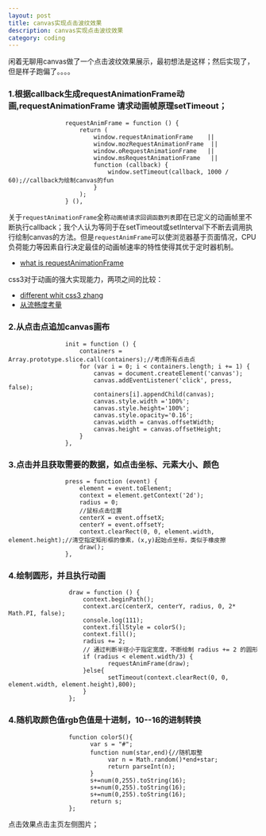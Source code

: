 ```yaml
---
layout: post
title: canvas实现点击波纹效果
description: canvas实现点击波纹效果
category: coding
---
```

闲着无聊用canvas做了一个点击波纹效果展示，最初想法是这样；然后实现了，但是样子跑偏了。。。。

### 1.根据callback生成requestAnimationFrame动画,requestAnimationFrame 请求动画帧原理setTimeout；

                    requestAnimFrame = function () {
                        return (
                            window.requestAnimationFrame    ||
                            window.mozRequestAnimationFrame  ||
                            window.oRequestAnimationFrame   ||
                            window.msRequestAnimationFrame   ||
                            function (callback) {
                                window.setTimeout(callback, 1000 / 60);//callback为绘制canvas的fun
                            }
                        );
                    } (),

关于`requestAnimationFrame`全称`动画帧请求回调函数列表`即在已定义的动画帧里不断执行callback；我个人认为等同于在setTimeout或setInterval下不断去调用执行绘制canvas的方法。但是`requestAnimFrame`可以使浏览器基于页面情况，CPU负荷能力等因素自行决定最佳的动画帧速率的特性使得其优于定时器机制。

- [what is requestAnimationFrame][1]

css3对于动画的强大实现能力，两项之间的比较：

- [different whit css3 zhang][2]
- [从流畅度考量][3]

### 2.从点击点追加canvas画布

                    init = function () {
                        containers = Array.prototype.slice.call(containers);//考虑所有点击点
                        for (var i = 0; i < containers.length; i += 1) {
                            canvas = document.createElement('canvas');
                            canvas.addEventListener('click', press, false);
                            containers[i].appendChild(canvas);
                            canvas.style.width ='100%';
                            canvas.style.height='100%';
                            canvas.style.opacity='0.16';
                            canvas.width = canvas.offsetWidth;
                            canvas.height = canvas.offsetHeight;
                        }
                    },

### 3.点击并且获取需要的数据，如点击坐标、元素大小、颜色

                    press = function (event) {
                        element = event.toElement;
                        context = element.getContext('2d');
                        radius = 0;
                        //鼠标点击位置
                        centerX = event.offsetX;
                        centerY = event.offsetY;
                        context.clearRect(0, 0, element.width, element.height);//清空指定矩形框的像素，(x,y)起始点坐标，类似于橡皮擦
                        draw();
                    },

### 4.绘制圆形，并且执行动画

                     draw = function () {
                         context.beginPath();
                         context.arc(centerX, centerY, radius, 0, 2* Math.PI, false);
                         console.log(111);
                         context.fillStyle = colorS();
                         context.fill();
                         radius += 2;
                         // 通过判断半径小于指定宽度，不断绘制 radius += 2 的圆形
                         if (radius < element.width/3) {
                                requestAnimFrame(draw);
                         }else{
                                setTimeout(context.clearRect(0, 0, element.width, element.height),800);
                         }
                     };

### 4.随机取颜色值rgb色值是十进制，10--16的进制转换

                     function colorS(){
                           var s = "#";
                           function num(star,end){//随机取整
                                var n = Math.random()*end+star;
                                return parseInt(n);
                           }
                           s+=num(0,255).toString(16);
                           s+=num(0,255).toString(16);
                           s+=num(0,255).toString(16);
                           return s;
                     };

点击效果点击主页左侧图片；

[1]: http://www.tuicool.com/articles/uUfYry
[2]: http://www.zhangxinxu.com/wordpress/2013/09/css3-animation-requestanimationframe-tween-%E5%8A%A8%E7%94%BB%E7%AE%97%E6%B3%95/
[3]: https://www.zhihu.com/question/33686030